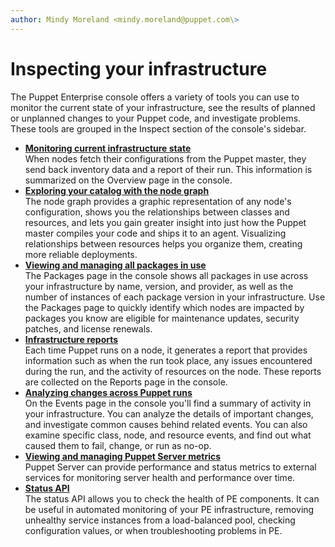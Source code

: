 ```yaml
---
author: Mindy Moreland <mindy.moreland@puppet.com\>
---
```


# Inspecting your infrastructure

The Puppet Enterprise console offers a variety of tools you can use to monitor the current state of your infrastructure, see the results of planned or unplanned changes to your Puppet code, and investigate problems. These tools are grouped in the Inspect section of the console's sidebar.  

-   **[Monitoring current infrastructure state](monitor_infrastructure_state.md#)**  
When nodes fetch their configurations from the Puppet master, they send back inventory data and a report of their run. This information is summarized on the Overview page in the console.
-   **[Exploring your catalog with the node graph](explore_with_node_graph.md#)**  
The node graph provides a graphic representation of any node's configuration, shows you the relationships between classes and resources, and lets you gain greater insight into just how the Puppet master compiles your code and ships it to an agent. Visualizing relationships between resources helps you organize them, creating more reliable deployments.
-   **[Viewing and managing all packages in use](viewing_packages_in_use.md#)**  
The Packages page in the console shows all packages in use across your infrastructure by name, version, and provider, as well as the number of instances of each package version in your infrastructure. Use the Packages page to quickly identify which nodes are impacted by packages you know are eligible for maintenance updates, security patches, and license renewals.
-   **[Infrastructure reports](infrastructure_reports.md#)**  
Each time Puppet runs on a node, it generates a report that provides information such as when the run took place, any issues encountered during the run, and the activity of resources on the node. These reports are collected on the Reports page in the console.
-   **[Analyzing changes across Puppet runs](analyze_changes_across_runs.md#)**  
On the Events page in the console you'll find a summary of activity in your infrastructure. You can analyze the details of important changes, and investigate common causes behind related events. You can also examine specific class, node, and resource events, and find out what caused them to fail, change, or run as no-op.
-   **[Viewing and managing Puppet Server metrics](puppet_server_metrics.md)**  
Puppet Server can provide performance and status metrics to external services for monitoring server health and performance over time.
-   **[Status API](status_api.md)**  
The status API allows you to check the health of PE components. It can be useful in automated monitoring of your PE infrastructure, removing unhealthy service instances from a load-balanced pool, checking configuration values, or when troubleshooting problems in PE.

